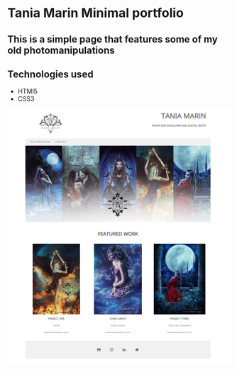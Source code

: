# Tania Marin Minimal portfolio

## This is a simple page that features some of my old photomanipulations

## Technologies used

* HTMl5
* CSS3

![alt text](https://github.com/Tania2901/Simple-portfolio/blob/master/img/Untitled.png)